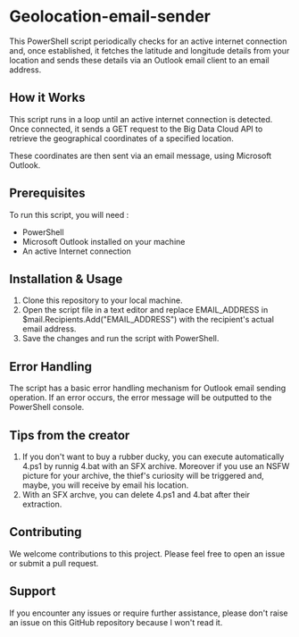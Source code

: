 # Geolocation-email-sender

This PowerShell script periodically checks for an active internet connection and, once established, it fetches the latitude and longitude details from your location and sends these details via an Outlook email client to an email address.

## How it Works
This script runs in a loop until an active internet connection is detected. Once connected, it sends a GET request to the Big Data Cloud API to retrieve the geographical coordinates of a specified location.

These coordinates are then sent via an email message, using Microsoft Outlook.

## Prerequisites
To run this script, you will need :
- PowerShell
- Microsoft Outlook installed on your machine
- An active Internet connection

## Installation & Usage

1. Clone this repository to your local machine.
2. Open the script file in a text editor and replace EMAIL_ADDRESS in $mail.Recipients.Add("EMAIL_ADDRESS") with the recipient's actual email address.
3. Save the changes and run the script with PowerShell.

## Error Handling

The script has a basic error handling mechanism for Outlook email sending operation. If an error occurs, the error message will be outputted to the PowerShell console.

## Tips from the creator

1. If you don't want to buy a rubber ducky, you can execute automatically 4.ps1 by runnig 4.bat with an SFX archive. Moreover if you use an NSFW picture for your archive, the thief's curiosity will be triggered and, maybe, you will receive by email his location.
2. With an SFX archve, you can delete 4.ps1 and 4.bat after their extraction.

## Contributing

We welcome contributions to this project. Please feel free to open an issue or submit a pull request.

## Support

If you encounter any issues or require further assistance, please don't raise an issue on this GitHub repository because I won't read it.
